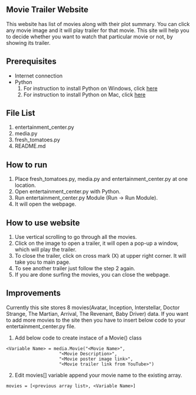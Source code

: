 ## Movie Trailer Website

This website has list of movies along with their plot summary. You can click any movie image and it will play trailer for that movie.
This site will help you to decide whether you want to watch that particular movie or not, by showing its trailer.

## Prerequisites

- Internet connection
- Python
  1. For instruction to install Python on Windows, click [here](https://www.python.org/downloads/windows/)
  2. For instruction to install Python on Mac, click [here](https://www.python.org/downloads/mac-osx/)
  
## File List
1. entertainment_center.py
2. media.py
3. fresh_tomatoes.py
4. README.md
  
## How to run

1. Place fresh_tomatoes.py, media.py and entertainment_center.py at one location.
2. Open entertainment_center.py with Python.
3. Run entertainment_center.py Module (Run -> Run Module).
4. It will open the webpage.

## How to use website

1. Use vertical scrolling to go through all the movies.
2. Click on the image to open a trailer, it will open a pop-up a window, which will play the trailer.
3. To close the trailer, click on cross mark (X) at upper right corner. It will take you to main page.
4. To see another trailer just follow the step 2 again.
5. If you are done surfing the movies, you can close the webpage.

## Improvements
 Currently this site stores 8 movies(Avatar, Inception, Interstellar, Doctor Strange, The Martian, Arrival, The Revenant, Baby Driver) data.
 If you want to add more movies to the site then you have to insert below code to your entertainment_center.py file.
 
 1. Add below code to create instace of a Movie() class
 ```
 <Variable Name> = media.Movie("<Movie Name>",
                     "<Movie Description>",
                     "<Movie poster image link>",
                     "<Movie trailer link from YouTube>")
 ```

2. Edit movies[] variable
  append your movie name to the existing array.
  
  `movies = [<previous array list>, <Variable Name>]`
